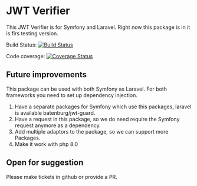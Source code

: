 # JWT Verifier

This JWT Verifier is for Symfony and Laravel. Right now this package is in it is firs testing version.

Build Status: [![Build Status](https://travis-ci.com/batenburg/jwt-verifier.svg?branch=master)](https://travis-ci.org/batenburg/jwt-verifier.svg?branch=master)

Code coverage: [![Coverage Status](https://coveralls.io/repos/github/batenburg/jwt-verifier/badge.svg?branch=master)](https://coveralls.io/github/batenburg/jwt-verifier?branch=master)

## Future improvements

This package can be used with both Symfony as Laravel. For both frameworks you need to set up dependency injection.
1. Have a separate packages for Symfony which use this packages, laravel is available batenburg/jwt-guard.
2. Have a request in this package, so we do need require the Symfony request anymore as a dependency.
3. Add multiple adaptors to the package, so we can support more Packages.
4. Make it work with php 8.0

## Open for suggestion

Please make tickets in github or provide a PR.
